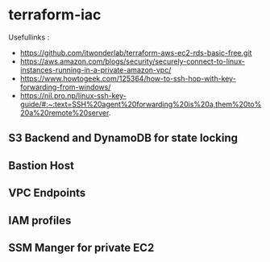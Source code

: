 # terraform-iac

Usefullinks : 
- https://github.com/itwonderlab/terraform-aws-ec2-rds-basic-free.git 
- https://aws.amazon.com/blogs/security/securely-connect-to-linux-instances-running-in-a-private-amazon-vpc/
- https://www.howtogeek.com/125364/how-to-ssh-hop-with-key-forwarding-from-windows/
- https://nil.pro.np/linux-ssh-key-guide/#:~:text=SSH%20agent%20forwarding%20is%20a,them%20to%20a%20remote%20server.

## S3 Backend and DynamoDB for state locking

## Bastion Host

## VPC Endpoints

## IAM profiles

## SSM Manger for private EC2

